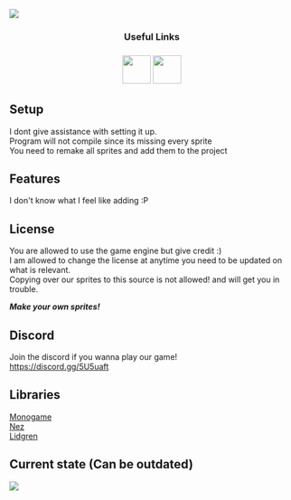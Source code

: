 ![](https://i.imgur.com/NT1sq6f.png)

<h3 align="center">Useful Links<h3>
<div align="center">
    <a href="https://www.patreon.com/zyrolul"><img src="https://i.imgur.com/PzFGAH5.png" width="50" /></a>
    <a href="https://discord.gg/5U5uaft"><img src="https://i.imgur.com/fyF4Yic.png" width="50" /></a>
</div>

## Setup
I dont give assistance with setting it up.\
Program will not compile since its missing every sprite\
You need to remake all sprites and add them to the project

## Features
I don't know what I feel like adding :P

## License
You are allowed to use the game engine but give credit :)\
I am allowed to change the license at anytime you need to be updated on what is relevant.\
Copying over our sprites to this source is not allowed! and will get you in trouble.

***Make your own sprites!***

## Discord
Join the discord if you wanna play our game!\
https://discord.gg/5U5uaft

## Libraries
[Monogame](https://www.monogame.net/)\
[Nez](https://github.com/prime31/Nez)\
[Lidgren](https://github.com/lidgren/lidgren-network-gen3/)

## Current state (Can be outdated)
![](https://i.imgur.com/CUjOQ3r.gif)

